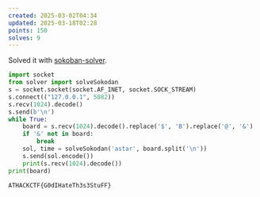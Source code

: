 ```yaml
---
created: 2025-03-02T04:34
updated: 2025-03-18T02:28
points: 150
solves: 9
---
```


Solved it with [sokoban-solver](https://github.com/dangarfield/sokoban-solver).

```python
import socket
from solver import solveSokodan
s = socket.socket(socket.AF_INET, socket.SOCK_STREAM)
s.connect(("127.0.0.1", 5082))
s.recv(1024).decode()
s.send(b'\n')
while True:
    board = s.recv(1024).decode().replace('$', 'B').replace('@', '&')
    if '&' not in board:
        break
    sol, time = solveSokodan('astar', board.split('\n'))
    s.send(sol.encode())
    print(s.recv(1024).decode())
print(board)
```

```flag
ATHACKCTF{G0dIHateTh3s3StuFF}
```
